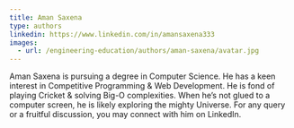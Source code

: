 ```yaml
---
title: Aman Saxena
type: authors
linkedin: https://www.linkedin.com/in/amansaxena333
images:
  - url: /engineering-education/authors/aman-saxena/avatar.jpg 
---
```

 Aman Saxena is pursuing a degree in Computer Science. He has a keen interest in Competitive Programming & Web Development. He is fond of playing Cricket & solving Big-O complexities. When he’s not glued to a computer screen, he is likely exploring the mighty Universe. For any query or a fruitful discussion, you may connect with him on LinkedIn.
